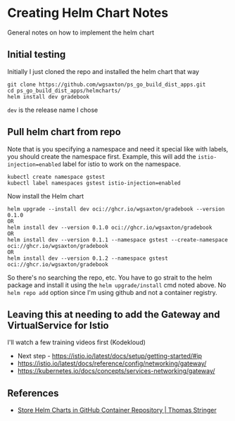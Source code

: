 # Creating Helm Chart Notes
General notes on how to implement the helm chart

## Initial testing
Initially I just cloned the repo and installed the helm chart that way
```
git clone https://github.com/wgsaxton/ps_go_build_dist_apps.git
cd ps_go_build_dist_apps/helmcharts/
helm install dev gradebook
```
`dev` is the release name I chose

## Pull helm chart from repo
Note that is you specifying a namespace and need it special like with labels, you should create the namespace first. Example, this will add the `istio-injection=enabled` label for istio to work on the namespace.
```
kubectl create namespace gstest
kubectl label namespaces gstest istio-injection=enabled
```
Now install the Helm chart
```
helm upgrade --install dev oci://ghcr.io/wgsaxton/gradebook --version 0.1.0
OR
helm install dev --version 0.1.0 oci://ghcr.io/wgsaxton/gradebook
OR
helm install dev --version 0.1.1 --namespace gstest --create-namespace oci://ghcr.io/wgsaxton/gradebook
OR
helm install dev --version 0.1.2 --namespace gstest oci://ghcr.io/wgsaxton/gradebook
```

So there's no searching the repo, etc. You have to go strait to the helm package and install it using the `helm upgrade/install` cmd noted above. No `helm repo add` option since I'm using github and not a container registry.

## Leaving this at needing to add the Gateway and VirtualService for Istio
I'll watch a few training videos first (Kodekloud)
- Next step - https://istio.io/latest/docs/setup/getting-started/#ip
- https://istio.io/latest/docs/reference/config/networking/gateway/
- https://kubernetes.io/docs/concepts/services-networking/gateway/

## References
- [Store Helm Charts in GitHub Container Repository | Thomas Stringer](https://trstringer.com/helm-charts-github-container-registry/)

